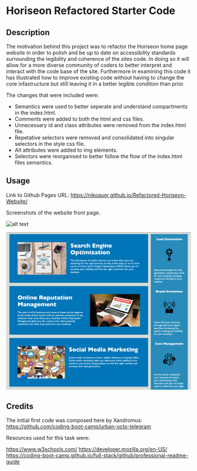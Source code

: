 # Horiseon Refactored Starter Code

## Description

The motivation behind this project was to refactor the Horiseon home page website in order to polish and be up to date on accessibility standards surrounding the legibility and coherence of the sites code. In doing so it will allow for a more diverse community of coders to better interpret and interact with the code base of the site. Furthermore in examining this code it has illustrated how to improve existing code without having to change the core infastructure but still leaving it in a better legible condition than prior. 

The changes that were included were:
* Semantics were used to better seperate and understand compartments in the index.html.
* Comments were added to both the html and css files.
* Unnecessary id and class attributes were removed from the index.html file.
* Repetative selectors were removed and consolidated into singular selectors in the style css file.
* Alt attributes were added to img elements.
* Selectors were reorganised to better follow the flow of the index.html files semantics.

## Usage

Link to Github Pages URL: https://nikoauer.github.io/Refactored-Horiseon-Website/

Screenshots of the website front page.

![alt text](/Develop/assets/images/Screenshot-1.png "Top half of the website")

![alt text](/Develop/assets/images/Screenshot-2.png "Lower half of the website") 

## Credits

The initial first code was composed here by Xandromus:
https://github.com/coding-boot-camp/urban-octo-telegram

Resources used for this task were:

https://www.w3schools.com/
https://developer.mozilla.org/en-US/
https://coding-boot-camp.github.io/full-stack/github/professional-readme-guide